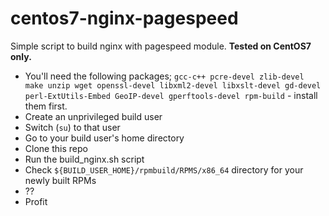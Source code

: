 # centos7-nginx-pagespeed
Simple script to build nginx with pagespeed module. **Tested on CentOS7 only.**

- You'll need the following packages; `gcc-c++ pcre-devel zlib-devel make unzip wget openssl-devel libxml2-devel libxslt-devel gd-devel perl-ExtUtils-Embed GeoIP-devel gperftools-devel rpm-build` - install them first.
- Create an unprivileged build user
- Switch (`su`) to that user
- Go to your build user's home directory
- Clone this repo
- Run the build_nginx.sh script
- Check `${BUILD_USER_HOME}/rpmbuild/RPMS/x86_64` directory for your newly built RPMs
- ??
- Profit
